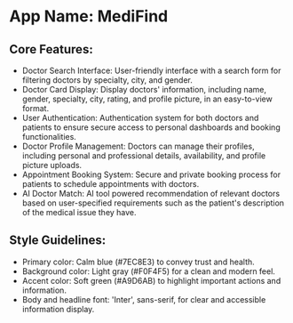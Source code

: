 # **App Name**: MediFind

## Core Features:

- Doctor Search Interface: User-friendly interface with a search form for filtering doctors by specialty, city, and gender.
- Doctor Card Display: Display doctors' information, including name, gender, specialty, city, rating, and profile picture, in an easy-to-view format.
- User Authentication: Authentication system for both doctors and patients to ensure secure access to personal dashboards and booking functionalities.
- Doctor Profile Management: Doctors can manage their profiles, including personal and professional details, availability, and profile picture uploads.
- Appointment Booking System: Secure and private booking process for patients to schedule appointments with doctors.
- AI Doctor Match: AI tool powered recommendation of relevant doctors based on user-specified requirements such as the patient's description of the medical issue they have.

## Style Guidelines:

- Primary color: Calm blue (#7EC8E3) to convey trust and health.
- Background color: Light gray (#F0F4F5) for a clean and modern feel.
- Accent color: Soft green (#A9D6AB) to highlight important actions and information.
- Body and headline font: 'Inter', sans-serif, for clear and accessible information display.